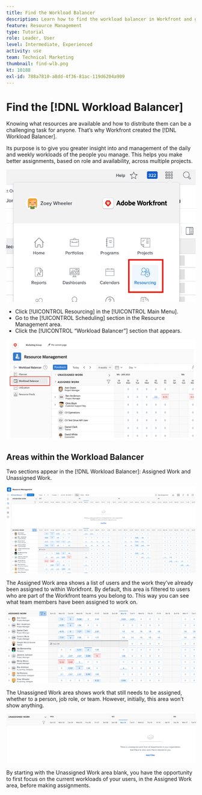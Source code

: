 ```yaml
---
title: Find the Workload Balancer
description: Learn how to find the workload balancer in Workfront and get acquainted with some of the areas available.
feature: Resource Management
type: Tutorial
role: Leader, User
level: Intermediate, Experienced
activity: use
team: Technical Marketing
thumbnail: find-wlb.png
kt: 10188
exl-id: 788a7810-a8dd-4f36-81ac-119d6204a909
---
```

# Find the [!DNL Workload Balancer]

Knowing what resources are available and how to distribute them can be a challenging task for anyone. That’s why Workfront created the [!DNL Workload Balancer].

Its purpose is to give you greater insight into and management of the daily and weekly workloads of the people you manage. This helps you make better assignments, based on role and availability, across multiple projects.

![resourcing in the main menu](assets/Find_01.png)

* Click [!UICONTROL Resourcing] in the [!UICONTROL Main Menu].
* Go to the [!UICONTROL Scheduling] section in the Resource Management area.
* Click the [!UICONTROL “Workload Balancer”] section that appears.

![workload balancer section](assets/Find_02.png)

## Areas within the Workload Balancer

Two sections appear in the [!DNL Workload Balancer]: Assigned Work and Unassigned Work.

![unassigned area](assets/Find_03.png)

The Assigned Work area shows a list of users and the work they’ve already been assigned to within Workfront. By default, this area is filtered to users who are part of the Workfront teams you belong to. This way you can see what team members have been assigned to work on.

![assigned area users](assets/Find_03b.png)

The Unassigned Work area shows work that still needs to be assigned, whether to a person, job role, or team. However, initially, this area won’t show anything. 

![unassigned work area](assets/Find_03c.png)

By starting with the Unassigned Work area blank, you have the opportunity to first focus on the current workloads of your users, in the Assigned Work area, before making assignments.
